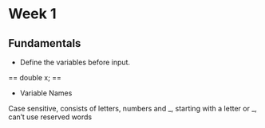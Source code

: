 # Week 1
## Fundamentals

* Define the variables before input.

== double x; == 

* Variable Names

Case sensitive, consists of letters, numbers and _, starting with a letter or _, can’t use reserved words
